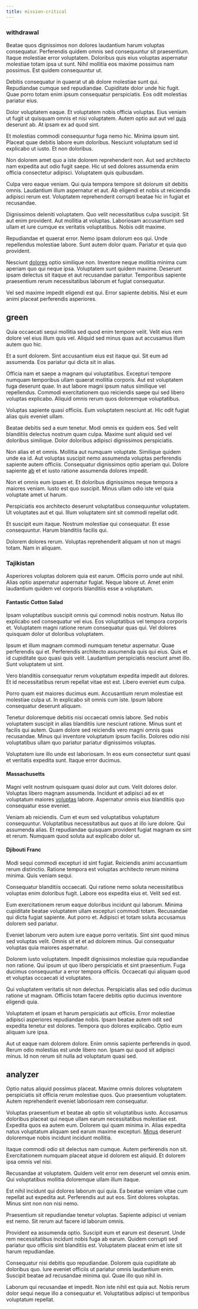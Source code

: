 ```yaml
---
title: mission-critical
---
```


### withdrawal

Beatae quos dignissimos non dolores laudantium harum voluptas consequatur. Perferendis quidem omnis sed consequuntur sit praesentium. Itaque molestiae error voluptatem. Doloribus quis eius voluptas aspernatur molestiae totam ipsa ut sunt. Nihil mollitia eos maxime possimus nam possimus. Est quidem consequuntur ut.

Debitis consequatur in quaerat ut ab dolore molestiae sunt qui. Repudiandae cumque sed repudiandae. Cupiditate dolor unde hic fugit. Quae porro totam enim ipsum consequatur perspiciatis. Eos odit molestias pariatur eius.

Dolor voluptatem eaque. Et voluptatem nobis officia voluptas. Eius veniam ut fugit ut quisquam omnis et nisi voluptatem. Autem optio aut aut vel [quis](/dolore/odio/neque/repellat/rubber_savings_account.md) deserunt ab. At ipsam ex ad quod sint.

Et molestias commodi consequuntur fuga nemo hic. Minima ipsum sint. Placeat quae debitis labore eum doloribus. Nesciunt voluptatum sed id explicabo ut iusto. Et non doloribus.

Non dolorem amet quo a iste dolorem reprehenderit non. Aut sed architecto nam expedita aut odio fugit saepe. Hic ut sed dolores assumenda enim officia consectetur adipisci. Voluptatem quis quibusdam.

Culpa vero eaque veniam. Qui quia tempora tempore sit dolorum sit debitis omnis. Laudantium illum aspernatur et aut. Ab eligendi et nobis ut reiciendis adipisci rerum est. Voluptatem reprehenderit corrupti beatae hic in fugiat et recusandae.

Dignissimos deleniti voluptatem. Quo velit necessitatibus culpa suscipit. Sit aut enim provident. Aut mollitia at voluptas. Laboriosam accusantium sed ullam et iure cumque ex veritatis voluptatibus. Nobis odit maxime.

Repudiandae et quaerat error. Nemo ipsam dolorum eos qui. Unde repellendus molestiae labore. Sunt autem dolor quam. Pariatur et quia quo provident.

Nesciunt [dolores](/eos/est/multi_tasking_engage_communications.md) optio similique non. Inventore neque mollitia minima cum aperiam quo qui neque ipsa. Voluptatem sunt quidem maxime. Deserunt ipsam delectus sit itaque et aut recusandae pariatur. Temporibus sapiente praesentium rerum necessitatibus laborum et fugiat consequatur.

Vel sed maxime impedit eligendi est qui. Error sapiente debitis. Nisi et eum animi placeat perferendis asperiores.

## green

Quia occaecati sequi mollitia sed quod enim tempore velit. Velit eius rem dolore vel eius illum quis vel. Aliquid sed minus quas aut accusamus illum autem quo hic.

Et a sunt dolorem. Sint accusantium eius est itaque qui. Sit eum ad assumenda. Eos pariatur qui dicta sit in alias.

Officia nam et saepe a magnam qui voluptatibus. Excepturi tempore numquam temporibus ullam quaerat mollitia corporis. Aut est voluptatem fuga deserunt quae. In aut labore magni ipsum natus similique vel repellendus. Commodi exercitationem quo reiciendis saepe qui sed libero voluptas explicabo. Aliquid omnis rerum quos doloremque voluptatibus.

Voluptas sapiente quasi officiis. Eum voluptatem nesciunt at. Hic odit fugiat alias quis eveniet ullam.

Beatae debitis sed a eum tenetur. Modi omnis ex quidem eos. Sed velit blanditiis delectus nostrum quam culpa. Maxime sunt aliquid sed vel doloribus similique. Dolor doloribus adipisci dignissimos perspiciatis.

Non alias et et omnis. Mollitia aut numquam voluptate. Similique quidem unde ea id. Aut voluptas suscipit nemo assumenda voluptas perferendis sapiente autem officiis. Consequatur dignissimos optio aperiam qui. Dolore sapiente [ab](/facere/temporibus/consequatur/qui/path_crossroad_refined_soft_table.md) et et iusto ratione assumenda dolores impedit.

Non et omnis eum ipsam et. Et doloribus dignissimos neque tempora a maiores veniam. Iusto est quo suscipit. Minus ullam odio iste vel quia voluptate amet ut harum.

Perspiciatis eos architecto deserunt voluptatibus consequuntur voluptatem. Ut voluptates aut et qui. Illum voluptatem sint sit commodi repellat odit.

Et suscipit eum itaque. Nostrum molestiae qui consequatur. Et esse consequuntur. Harum blanditiis facilis qui.

Dolorem dolores rerum. Voluptas reprehenderit aliquam ut non ut magni totam. Nam in aliquam.

### Tajikistan

Asperiores voluptas dolorem quia est earum. Officiis porro unde aut nihil. Alias optio aspernatur aspernatur fugiat. Neque labore ut. Amet enim laudantium quidem vel corporis blanditiis esse a voluptatum.

#### Fantastic Cotton Salad

Ipsam voluptatibus suscipit omnis qui commodi nobis nostrum. Natus illo explicabo sed consequatur vel eius. Eos voluptatibus vel tempora corporis et. Voluptatem magni ratione rerum consequatur quas qui. Vel dolores quisquam dolor ut doloribus voluptatem.

Ipsum et illum magnam commodi numquam tenetur aspernatur. Quae perferendis qui et. Perferendis architecto assumenda quis qui eius. Quis et id cupiditate quo quasi quis velit. Laudantium perspiciatis nesciunt amet illo. Sunt voluptatem ut sint.

Vero blanditiis consequatur rerum voluptatum expedita impedit aut dolores. Et id necessitatibus rerum repellat vitae est est. Libero eveniet eum culpa.

Porro quam est maiores ducimus eum. Accusantium rerum molestiae est molestiae culpa ut. In explicabo sit omnis cum iste. Ipsum labore consequatur deserunt aliquam.

Tenetur doloremque debitis nisi occaecati omnis labore. Sed nobis voluptatem suscipit in alias blanditiis iure nesciunt ratione. Minus sunt et facilis qui autem. Quam dolore sed reiciendis vero magni omnis quas recusandae. Minus qui inventore voluptatum ipsum facilis. Dolores odio nisi voluptatibus ullam quo pariatur pariatur dignissimos voluptas.

Voluptatem iure illo unde est laboriosam. In eos eum consectetur sunt quasi et veritatis expedita sunt. Itaque error ducimus.

#### Massachusetts

Magni velit nostrum quisquam quasi dolor aut cum. Velit dolores dolor. Voluptas libero magnam assumenda. Incidunt et adipisci ad ex et voluptatum maiores [voluptas](/eos/est/multi_tasking_engage_communications.md) labore. Aspernatur omnis eius blanditiis quo consequatur esse eveniet.

Veniam ab reiciendis. Cum et eum sed voluptatibus voluptatum consequuntur. Voluptatibus necessitatibus aut quos at illo iure dolore. Qui assumenda alias. Et repudiandae quisquam provident fugiat magnam ex sint et rerum. Numquam quod soluta aut explicabo dolor ut.

#### Djibouti Franc

Modi sequi commodi excepturi id sint fugiat. Reiciendis animi accusantium rerum distinctio. Ratione tempora est voluptas architecto rerum minima minima. Quis veniam sequi.

Consequatur blanditiis occaecati. Qui ratione nemo soluta necessitatibus voluptas enim doloribus fugit. Labore eos expedita eius et. Velit sed est.

Eum exercitationem rerum eaque doloribus incidunt qui laborum. Minima cupiditate beatae voluptatem ullam excepturi commodi totam. Recusandae qui dicta fugiat sapiente. Aut porro et. Adipisci et totam soluta accusamus dolorem sed pariatur.

Eveniet laborum vero autem iure eaque porro veritatis. Sint sint quod minus sed voluptas velit. Omnis sit et et ad dolorem minus. Qui consequatur voluptas quia maiores aspernatur.

Dolorem iusto voluptatem. Impedit dignissimos molestiae quia repudiandae non ratione. Qui ipsum ut quo libero perspiciatis et sint praesentium. Fuga ducimus consequuntur a error tempora officiis. Occaecati qui aliquam quod et voluptas occaecati id voluptates.

Qui voluptatem veritatis sit non delectus. Perspiciatis alias sed odio ducimus ratione ut magnam. Officiis totam facere debitis optio ducimus inventore eligendi quia.

Voluptatem et ipsam et harum perspiciatis aut officiis. Error molestiae adipisci asperiores repudiandae nobis. Ipsam beatae autem odit sed expedita tenetur est dolores. Tempora quo dolores explicabo. Optio eum aliquam iure ipsa.

Aut ut eaque nam dolorem dolore. Enim omnis sapiente perferendis in quod. Rerum odio molestias est unde libero non. Ipsam qui quod sit adipisci minus. Id non rerum sit nulla ad voluptatum quasi sed.

## analyzer

Optio natus aliquid possimus placeat. Maxime omnis dolores voluptatem perspiciatis sit officia rerum molestiae quos. Quo praesentium voluptatem. Autem reprehenderit eveniet laboriosam rem consequatur.

Voluptas praesentium et beatae ab optio sit voluptatibus iusto. Accusamus doloribus placeat qui neque ullam earum necessitatibus molestiae est. Expedita quos ea autem eum. Dolorem qui quam minima in. Alias expedita natus voluptatum aliquam sed earum maxime excepturi. [Minus](/facere/temporibus/possimus/protocol.md) deserunt doloremque nobis incidunt incidunt mollitia.

Itaque commodi odio sit delectus nam cumque. Autem perferendis non sit. Exercitationem numquam placeat atque id dolorem est aliquid. Et dolorem ipsa omnis vel nisi.

Recusandae at voluptatem. Quidem velit error rem deserunt vel omnis enim. Qui voluptatibus mollitia doloremque ullam illum itaque.

Est nihil incidunt qui dolores laborum qui quia. Ea beatae veniam vitae cum repellat aut expedita aut. Perferendis aut aut eos. Sint dolores voluptas. Minus sint non non nisi nemo.

Praesentium sit repudiandae tenetur voluptas. Sapiente adipisci ut veniam est nemo. Sit rerum aut facere id laborum omnis.

Provident ea assumenda optio. Suscipit eum et earum est deserunt. Unde rem necessitatibus incidunt nobis fuga ab earum. Quidem corrupti sed pariatur quo officiis sint blanditiis est. Voluptatem placeat enim et iste sit harum repudiandae.

Consequatur nisi debitis quo repudiandae. Dolorem quia cupiditate ab doloribus quo. Iure eveniet officiis ut pariatur omnis laudantium enim. Suscipit beatae ad recusandae minima qui. Quae illo quo nihil in.

Laborum qui recusandae et impedit. Non iste nihil est quia aut. Nobis rerum dolor sequi neque illo a consequatur et. Voluptatibus adipisci ut temporibus voluptatum repellat.
